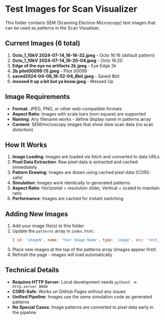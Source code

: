 # Test Images for Scan Visualizer

This folder contains SEM (Scanning Electron Microscopy) test images that can be used as patterns in the Scan Visualizer.

## Current Images (6 total)

1. **Octo_1_10kV 2024-07-14_16-16-32.jpeg** - Octo 16:16 (default pattern)
2. **Octo_1_10kV 2024-07-14_16-20-04.jpeg** - Octo 16:20
3. **Edge of the eye no artifacts 2k.jpeg** - Eye Edge 2k
4. **2b pilot00099 (1).jpeg** - Pilot 00099
5. **saved2024-04-06_18-52-04_8bit.jpeg** - Saved 8bit
6. **messed it up a bit but ya know.jpeg** - Messed Up

## Image Requirements

- **Format**: JPEG, PNG, or other web-compatible formats
- **Aspect Ratio**: Images with scale bars (non-square) are supported
- **Naming**: Any filename works - define display name in patterns array
- **Content**: SEM/microscopy images that show slow scan data (no scan distortion)

## How It Works

1. **Image Loading**: Images are loaded via fetch and converted to data URLs
2. **Pixel Data Extraction**: Raw pixel data is extracted and cached immediately
3. **Pattern Drawing**: Images are drawn using cached pixel data (CORS-safe)
4. **Simulation**: Images work identically to generated patterns
5. **Aspect Ratio**: Horizontal = resolution slider, Vertical = scaled to maintain ratio
6. **Performance**: Images are cached for instant switching

## Adding New Images

1. Add your image file(s) to this folder
2. Update the `patterns` array in `index.html`:
   ```javascript
   { id: 'imageN', name: 'Your Image Name', type: 'image', src: 'test_images/your_image.jpeg' }
   ```
3. Place new images at the top of the patterns array (images appear first)
4. Refresh the page - images will load automatically

## Technical Details

- **Requires HTTP Server**: Local development needs `python3 -m http.server 8000`
- **CORS-Safe**: Works on GitHub Pages without any issues
- **Unified Pipeline**: Images use the same simulation code as generated patterns
- **No Special Cases**: Image patterns are converted to pixel data early in the pipeline

